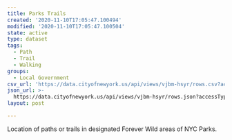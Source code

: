 ```yaml
---
title: Parks Trails
created: '2020-11-10T17:05:47.100494'
modified: '2020-11-10T17:05:47.100504'
state: active
type: dataset
tags:
  - Path
  - Trail
  - Walking
groups:
  - Local Government
csv_url: 'https://data.cityofnewyork.us/api/views/vjbm-hsyr/rows.csv?accessType=DOWNLOAD'
json_url: >-
  https://data.cityofnewyork.us/api/views/vjbm-hsyr/rows.json?accessType=DOWNLOAD
layout: post

---
```

Location of paths or trails in designated Forever Wild areas of NYC Parks.
